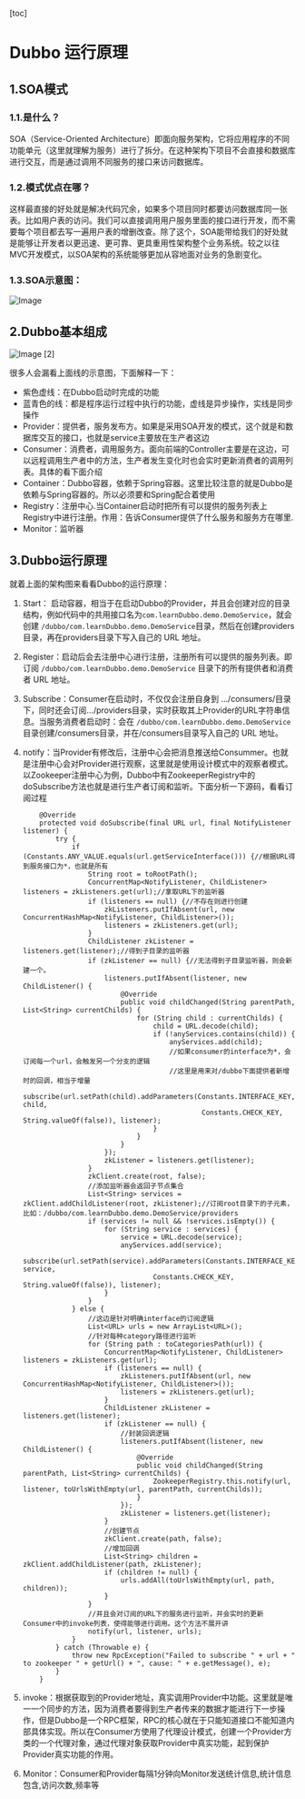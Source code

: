 [toc]



# Dubbo 运行原理

## 1.SOA模式
### 1.1.是什么？
SOA（Service-Oriented Architecture）即面向服务架构，它将应用程序的不同功能单元（这里就理解为服务）进行了拆分。在这种架构下项目不会直接和数据库进行交互，而是通过调用不同服务的接口来访问数据库。
### 1.2.模式优点在哪？
这样最直接的好处就是解决代码冗余，如果多个项目同时都要访问数据库同一张表。比如用户表的访问。我们可以直接调用用户服务里面的接口进行开发，而不需要每个项目都去写一遍用户表的增删改查。除了这个，SOA能带给我们的好处就是能够让开发者以更迅速、更可靠、更具重用性架构整个业务系统。较之以往MVC开发模式，以SOA架构的系统能够更加从容地面对业务的急剧变化。
### 1.3.SOA示意图：
![Image](https://homan-blog.oss-cn-beijing.aliyuncs.com/study-demo/mybatis-demo/20210408001924.png)

## 2.Dubbo基本组成
![Image [2]](https://homan-blog.oss-cn-beijing.aliyuncs.com/study-demo/mybatis-demo/20210408001935.png)

很多人会漏看上面线的示意图，下面解释一下：

- 紫色虚线：在Dubbo启动时完成的功能
- 蓝青色的线：都是程序运行过程中执行的功能，虚线是异步操作，实线是同步操作
- Provider：提供者，服务发布方。如果是采用SOA开发的模式，这个就是和数据库交互的接口，也就是service主要放在生产者这边
- Consumer：消费者，调用服务方。面向前端的Controller主要是在这边，可以远程调用生产者中的方法，生产者发生变化时也会实时更新消费者的调用列表。具体的看下面介绍
- Container：Dubbo容器，依赖于Spring容器。这里比较注意的就是Dubbo是依赖与Spring容器的。所以必须要和Spring配合着使用
- Registry：注册中心.当Container启动时把所有可以提供的服务列表上Registry中进行注册。作用：告诉Consumer提供了什么服务和服务方在哪里.
- Monitor：监听器

## 3.Dubbo运行原理
就着上面的架构图来看看Dubbo的运行原理：
1. Start： 启动容器，相当于在启动Dubbo的Provider，并且会创建对应的目录结构，例如代码中的共用接口名为`com.learnDubbo.demo.DemoService`，就会创建 `/dubbo/com.learnDubbo.demo.DemoService`目录，然后在创建providers目录，再在providers目录下写入自己的 URL 地址。

2. Register：启动后会去注册中心进行注册，注册所有可以提供的服务列表。即订阅 `/dubbo/com.learnDubbo.demo.DemoService` 目录下的所有提供者和消费者 URL 地址。

3. Subscribe：Consumer在启动时，不仅仅会注册自身到 …/consumers/目录下，同时还会订阅…/providers目录，实时获取其上Provider的URL字符串信息。当服务消费者启动时：会在 `/dubbo/com.learnDubbo.demo.DemoService`目录创建/consumers目录，并在/consumers目录写入自己的 URL 地址。

4. notify：当Provider有修改后，注册中心会把消息推送给Consummer。也就是注册中心会对Provider进行观察，这里就是使用设计模式中的观察者模式。以Zookeeper注册中心为例，Dubbo中有ZookeeperRegistry中的doSubscribe方法也就是进行生产者订阅和监听。下面分析一下源码，看看订阅过程

    ```
        @Override
        protected void doSubscribe(final URL url, final NotifyListener listener) {
            try {
                if (Constants.ANY_VALUE.equals(url.getServiceInterface())) {//根据URL得到服务接口为*，也就是所有
                    String root = toRootPath();
                    ConcurrentMap<NotifyListener, ChildListener> listeners = zkListeners.get(url);//拿取URL下的监听器
                    if (listeners == null) {//不存在则进行创建
                        zkListeners.putIfAbsent(url, new ConcurrentHashMap<NotifyListener, ChildListener>());
                        listeners = zkListeners.get(url);
                    }
                    ChildListener zkListener = listeners.get(listener);//得到子目录的监听器
                    if (zkListener == null) {//无法得到子目录监听器，则会新建一个。
                        listeners.putIfAbsent(listener, new ChildListener() {
                            @Override
                            public void childChanged(String parentPath, List<String> currentChilds) {
                                for (String child : currentChilds) {
                                    child = URL.decode(child);
                                    if (!anyServices.contains(child)) {
                                        anyServices.add(child);
                                        //如果consumer的interface为*，会订阅每一个url，会触发另一个分支的逻辑
                                        //这里是用来对/dubbo下面提供者新增时的回调，相当于增量
                                        subscribe(url.setPath(child).addParameters(Constants.INTERFACE_KEY, child,
                                                Constants.CHECK_KEY, String.valueOf(false)), listener);
                                    }
                                }
                            }
                        });
                        zkListener = listeners.get(listener);
                    }
                    zkClient.create(root, false);
                    //添加监听器会返回子节点集合
                    List<String> services = zkClient.addChildListener(root, zkListener);//订阅root目录下的子元素，比如：/dubbo/com.learnDubbo.demo.DemoService/providers
                    if (services != null && !services.isEmpty()) {
                        for (String service : services) {
                            service = URL.decode(service);
                            anyServices.add(service);
                            subscribe(url.setPath(service).addParameters(Constants.INTERFACE_KEY, service,
                                    Constants.CHECK_KEY, String.valueOf(false)), listener);
                        }
                    }
                } else {
                    //这边是针对明确interface的订阅逻辑
                    List<URL> urls = new ArrayList<URL>();
                    //针对每种category路径进行监听
                    for (String path : toCategoriesPath(url)) {
                        ConcurrentMap<NotifyListener, ChildListener> listeners = zkListeners.get(url);
                        if (listeners == null) {
                            zkListeners.putIfAbsent(url, new ConcurrentHashMap<NotifyListener, ChildListener>());
                            listeners = zkListeners.get(url);
                        }
                        ChildListener zkListener = listeners.get(listener);
                        if (zkListener == null) {
                            //封装回调逻辑
                            listeners.putIfAbsent(listener, new ChildListener() {
                                @Override
                                public void childChanged(String parentPath, List<String> currentChilds) {
                                    ZookeeperRegistry.this.notify(url, listener, toUrlsWithEmpty(url, parentPath, currentChilds));
                                }
                            });
                            zkListener = listeners.get(listener);
                        }
                        //创建节点
                        zkClient.create(path, false);
                        //增加回调
                        List<String> children = zkClient.addChildListener(path, zkListener);
                        if (children != null) {
                            urls.addAll(toUrlsWithEmpty(url, path, children));
                        }
                    }
                    //并且会对订阅的URL下的服务进行监听，并会实时的更新Consumer中的invoke列表，使得能够进行调用。这个方法不展开讲
                    notify(url, listener, urls);
                }
            } catch (Throwable e) {
                throw new RpcException("Failed to subscribe " + url + " to zookeeper " + getUrl() + ", cause: " + e.getMessage(), e);
            }
        }
    ```

5. invoke：根据获取到的Provider地址，真实调用Provider中功能。这里就是唯一一个同步的方法，因为消费者要得到生产者传来的数据才能进行下一步操作，但是Dubbo是一个RPC框架，RPC的核心就在于只能知道接口不能知道内部具体实现。所以在Consumer方使用了代理设计模式，创建一个Provider方类的一个代理对象，通过代理对象获取Provider中真实功能，起到保护Provider真实功能的作用。
6. Monitor：Consumer和Provider每隔1分钟向Monitor发送统计信息,统计信息包含,访问次数,频率等